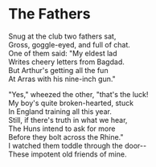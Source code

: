 # The Fathers

Snug at the club two fathers sat,  
Gross, goggle-eyed, and full of chat.  
One of them said: "My eldest lad  
Writes cheery letters from Bagdad.  
But Arthur's getting all the fun  
At Arras with his nine-inch gun."  
  
"Yes," wheezed the other, "that's the luck!  
My boy's quite broken-hearted, stuck  
In England training all this year.  
Still, if there's truth in what we hear,  
The Huns intend to ask for more  
Before they bolt across the Rhine."  
I watched them toddle through the door--  
These impotent old friends of mine.  
